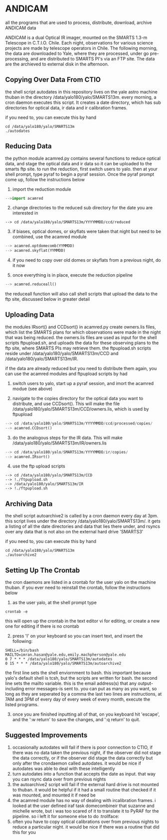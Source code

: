 # ANDICAM
all the programs that are used to process, distribute, download, archive ANDICAM data

ANDICAM is a dual Optical IR imager, mounted on the SMARTS 1.3-m Telescope in C.T.I.O. Chile.
Each night, observations for various science projects are made by telescope operators in Chile.
The following morning, the data are downloaded to Yale, where they are processed, under go pre-processing, and are distributed to SMARTS PI's via an FTP site. The data are the archieved to external disk in the afternoon.


Copying Over Data From CTIO
-----------------------
the shell script autodates in this repository lives on the yale astro machine thuban in the directory /data/yalo180/yalo/SMARTS13m. every morning, a cron daemon executes this script. It creates a date directory, which has sub directories for optical data, ir data and ir calibration frames.

if you need to, you can execute this by hand
```shell
cd /data/yalo180/yalo/SMARTS13m
./autodates
```

Reducing Data
------------------------
the python  module acamred.py contains several functions to reduce optical data, and stage the optical data and ir data so it can be uploaded to the smarts ftp site. to run the reduction, first switch users to yalo. then at your shell prompt, type pyraf to begin a pyraf session. Once the pyraf prompt come up, follow the instructions below

1) import the reduction module
```python
-->import acamred
```

2) change directories to the reduced sub directory for the date you are interested in
```
--> cd /data/yalo180/yalo/SMARTS13m/YYYYMMDD/ccd/reduced
```

3) if biases, optical domes, or skyflats were taken that night but need to be combined, use the acamred module
```python
--> acamred.optdomecomb(YYMMDD)
--> acamred.skyflat(YYMMDD)
```

4) if you need to copy over old domes or skyflats from a previous night, do it now

5) once everything is in place, execute the reduction pipeline
```python
--> acamred.reduceall()
```

the reduceall function will also call shell scripts that upload the data to the ftp site, discussed below in greater detail

Uploading Data
-----------------------
the modules IRsort() and CCDsort() in acamred.py create owners.lis files, which list the SMARTS plans for which observations were made in the night that was being reduced. the owners.lis files are used as input for the shell scripts ftpupload.sh, and uploads the data for these observing plans to the ftp site, where SMARTS PIs may retrieve them. the ftpupload.sh scripts reside under /data/yalo180/yalo/SMARTS13m/CCD and /data/yalo180/yalo/SMARTS13m/IR.

if the data are already reduced but you need to distribute them again, you can use the acamred modules and ftpupload scripts by had

1) switch users to yalo, start up a pyraf session, and imort the acamred modue (see above)

2) navigate to the copies directory for the optical data you want to distribute, and use CCDsort(). This will make the file /data/yalo180/yalo/SMARTS13m/CCD/owners.lis, which is used by ftpupload
```python
--> cd /data/yalo180/yalo/SMARTS13m/YYYYMMDD/ccd/processed/copies/
--> acamred.CCDsort()
```

3) do the analogous steps for the IR data. This will make /data/yalo180/yalo/SMARTS13m/IR/owners.lis
```python
--> cd /data/yalo180/yalo/SMARTS13m/YYYYMMDD/ir/copies/
--> acamred.IRsort()
```

4) use the ftp upload scripts
```
--> cd /data/yalo180/yalo/SMARTS13m/CCD
--> !./ftpupload.sh
--> /data/yalo180/yalo/SMARTS13m/IR
--> !./ftpupload.sh
```

Archiving Data
----------------------
the shell script autoarchive2 is called by a cron daemon every day at 3pm. this script lives under the directory /data/yalo180/yalo/SMARTS13m/. it gets a listing of all the date directories and data that lies there under, and rsyncs over any data that is not also on the external hard drive 'SMARTS3'

if you need to, you can execute this by hand
```shell
cd /data/yalo180/yalo/SMARTS13m
./autoarchive2
```

Setting Up The Crontab
-----------------------
the cron daemons are listed in a crontab for the user yalo on the machine thuban. if you ever need to reinstall the crontab, follow the instructions below

1) as the user yalo, at the shell prompt type
```shell
crontab -e
```
this will open up the crontab in the text editor vi for editing, or create a new one for editing if there is no crontab

2) press 'I' on your keyboard so you can insert text, and insert the following:
```shell
SHELL=/bin/bash
MAILTO=imran.hasan@yale.edu,emily.machpherson@yale.edu
0 7 * * * /data/yalo180/yalo/SMARTS13m/autodates
0 15 * * * /data/yalo180/yalo/SMARTS13m/autoarchive2
```
the first line sets the shell enviornment to bash. this important because yalo's default shell is tcsh, but the scripts are written for bash.
the second line sets the mailto variable. this is the email address(s) that any output-including error messages-is sent to. you can put as many as you want, so long as they are seperated by a comma
the last two lines are instructions, at 7AM and 3PM of every day of every week of every month, execute the listed programs.

3) once you are finished inputting all of that, on you keyboard hit 'escape', and the ':w return' to save the changes, and ':q return' to quit.


Suggested Improvements
----------------------
1. occasionally autodates will fail if there is poor connection to CTIO, if there was no data taken the previous night, if the observer did not stage the data correctly, or if the observer did stage the data correctly but only after the crondaemon called autodates. it would be nice if autodates was able to deal with these intelligently
2. turn autodates into a function that accepts the date as input. that way you can rsync data over from previous nights
3. the autoarchive2 script will fail if the external hard drive is not mounted to thuban. it would be helpful if it had a small routine that checked if it was mounted, and mounted it if need be
4. the acamred module has no way of dealing with ircalibration frames. i looked at the user defined iraf task domecombineir that suzanne and michelle wrote, but i was too scared of it to translate it to PyRAF for the pipeline. so i left it for someone else to do :trollface:
5. often you have to copy optical calibrations over from previous nights to reduce a particular night. it would be nice if there was a routine that did this for you
